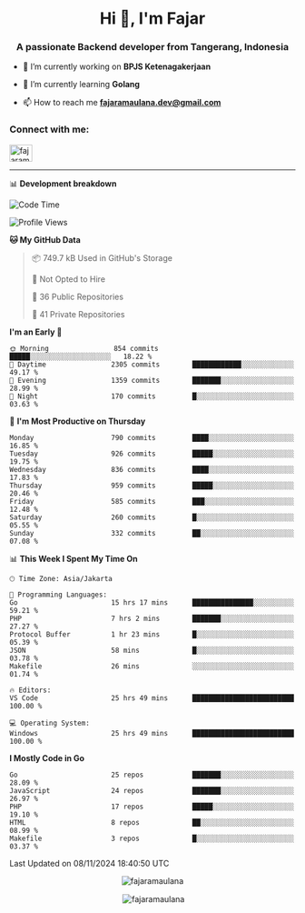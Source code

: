 <h1 align="center">Hi 👋, I'm Fajar</h1>
<h3 align="center">A passionate Backend developer from Tangerang, Indonesia</h3>

<!-- <p align="left"> <img src="https://komarev.com/ghpvc/?username=fajaramaulana&label=Profile%20views&color=0e75b6&style=flat" alt="fajaramaulana" /> </p> -->

- 🔭 I’m currently working on **BPJS Ketenagakerjaan**

- 🌱 I’m currently learning **Golang**

- 📫 How to reach me **fajaramaulana.dev@gmail.com**

<h3 align="left">Connect with me:</h3>
<p align="left">
<a href="https://linkedin.com/in/fajar-agus-maulana-73533a180/" target="blank"><img align="center" src="https://raw.githubusercontent.com/rahuldkjain/github-profile-readme-generator/master/src/images/icons/Social/linked-in-alt.svg" alt="fajaramaulana" height="30" width="40" /></a>
</p>

-------

📊 **Development breakdown**
<!--START_SECTION:waka-->
![Code Time](http://img.shields.io/badge/Code%20Time-2%2C434%20hrs%2020%20mins-blue)

![Profile Views](http://img.shields.io/badge/Profile%20Views-0-blue)

**🐱 My GitHub Data** 

> 📦 749.7 kB Used in GitHub's Storage 
 > 
> 🚫 Not Opted to Hire
 > 
> 📜 36 Public Repositories 
 > 
> 🔑 41 Private Repositories 
 > 
**I'm an Early 🐤** 

```text
🌞 Morning                854 commits         █████░░░░░░░░░░░░░░░░░░░░   18.22 % 
🌆 Daytime                2305 commits        ████████████░░░░░░░░░░░░░   49.17 % 
🌃 Evening                1359 commits        ███████░░░░░░░░░░░░░░░░░░   28.99 % 
🌙 Night                  170 commits         █░░░░░░░░░░░░░░░░░░░░░░░░   03.63 % 
```
📅 **I'm Most Productive on Thursday** 

```text
Monday                   790 commits         ████░░░░░░░░░░░░░░░░░░░░░   16.85 % 
Tuesday                  926 commits         █████░░░░░░░░░░░░░░░░░░░░   19.75 % 
Wednesday                836 commits         ████░░░░░░░░░░░░░░░░░░░░░   17.83 % 
Thursday                 959 commits         █████░░░░░░░░░░░░░░░░░░░░   20.46 % 
Friday                   585 commits         ███░░░░░░░░░░░░░░░░░░░░░░   12.48 % 
Saturday                 260 commits         █░░░░░░░░░░░░░░░░░░░░░░░░   05.55 % 
Sunday                   332 commits         ██░░░░░░░░░░░░░░░░░░░░░░░   07.08 % 
```


📊 **This Week I Spent My Time On** 

```text
🕑︎ Time Zone: Asia/Jakarta

💬 Programming Languages: 
Go                       15 hrs 17 mins      ███████████████░░░░░░░░░░   59.21 % 
PHP                      7 hrs 2 mins        ███████░░░░░░░░░░░░░░░░░░   27.27 % 
Protocol Buffer          1 hr 23 mins        █░░░░░░░░░░░░░░░░░░░░░░░░   05.39 % 
JSON                     58 mins             █░░░░░░░░░░░░░░░░░░░░░░░░   03.78 % 
Makefile                 26 mins             ░░░░░░░░░░░░░░░░░░░░░░░░░   01.74 % 

🔥 Editors: 
VS Code                  25 hrs 49 mins      █████████████████████████   100.00 % 

💻 Operating System: 
Windows                  25 hrs 49 mins      █████████████████████████   100.00 % 
```

**I Mostly Code in Go** 

```text
Go                       25 repos            ███████░░░░░░░░░░░░░░░░░░   28.09 % 
JavaScript               24 repos            ███████░░░░░░░░░░░░░░░░░░   26.97 % 
PHP                      17 repos            █████░░░░░░░░░░░░░░░░░░░░   19.10 % 
HTML                     8 repos             ██░░░░░░░░░░░░░░░░░░░░░░░   08.99 % 
Makefile                 3 repos             █░░░░░░░░░░░░░░░░░░░░░░░░   03.37 % 
```




 Last Updated on 08/11/2024 18:40:50 UTC
<!--END_SECTION:waka-->
<p align="center"><img align="center" src="https://github-readme-stats.vercel.app/api/top-langs?username=fajaramaulana&show_icons=true&locale=en&layout=compact" alt="fajaramaulana" /></p>

<p align="center">&nbsp;<img align="center" src="https://github-readme-stats.vercel.app/api?username=fajaramaulana&show_icons=true&locale=en" alt="fajaramaulana" /></p>
